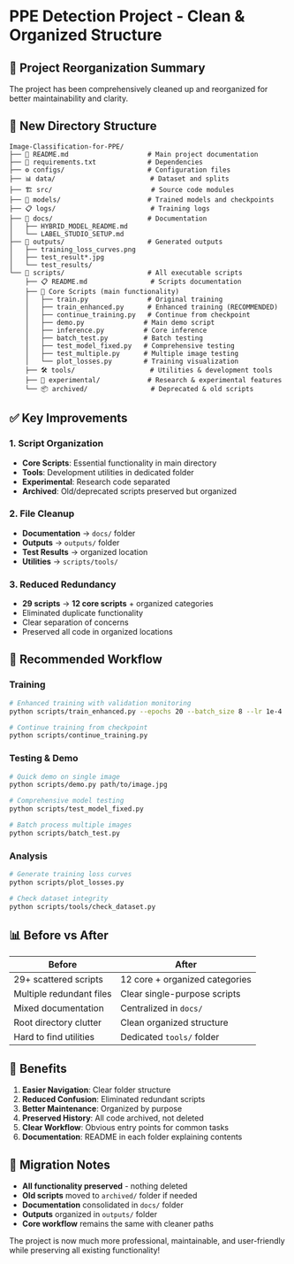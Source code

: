 # PPE Detection Project - Clean & Organized Structure

## 🔧 Project Reorganization Summary

The project has been comprehensively cleaned up and reorganized for better maintainability and clarity.

## 📁 New Directory Structure

```
Image-Classification-for-PPE/
├── 📄 README.md                    # Main project documentation
├── 📄 requirements.txt             # Dependencies
├── ⚙️ configs/                     # Configuration files
├── 📊 data/                        # Dataset and splits
├── 🏗️ src/                         # Source code modules
├── 🤖 models/                      # Trained models and checkpoints
├── 📋 logs/                        # Training logs
├── 📝 docs/                        # Documentation
│   ├── HYBRID_MODEL_README.md
│   └── LABEL_STUDIO_SETUP.md
├── 🎯 outputs/                     # Generated outputs
│   ├── training_loss_curves.png
│   ├── test_result*.jpg
│   └── test_results/
└── 🚀 scripts/                     # All executable scripts
    ├── 📋 README.md                # Scripts documentation
    ├── 🎯 Core Scripts (main functionality)
    │   ├── train.py               # Original training
    │   ├── train_enhanced.py      # Enhanced training (RECOMMENDED)
    │   ├── continue_training.py   # Continue from checkpoint
    │   ├── demo.py               # Main demo script
    │   ├── inference.py          # Core inference
    │   ├── batch_test.py         # Batch testing
    │   ├── test_model_fixed.py   # Comprehensive testing
    │   ├── test_multiple.py      # Multiple image testing
    │   └── plot_losses.py        # Training visualization
    ├── 🛠️ tools/                   # Utilities & development tools
    ├── 🧪 experimental/            # Research & experimental features
    └── 📦 archived/                # Deprecated & old scripts
```

## ✅ Key Improvements

### 1. **Script Organization**
- **Core Scripts**: Essential functionality in main directory
- **Tools**: Development utilities in dedicated folder
- **Experimental**: Research code separated
- **Archived**: Old/deprecated scripts preserved but organized

### 2. **File Cleanup**
- **Documentation** → `docs/` folder
- **Outputs** → `outputs/` folder  
- **Test Results** → organized location
- **Utilities** → `scripts/tools/`

### 3. **Reduced Redundancy**
- **29 scripts** → **12 core scripts** + organized categories
- Eliminated duplicate functionality
- Clear separation of concerns
- Preserved all code in organized locations

## 🎯 Recommended Workflow

### Training
```bash
# Enhanced training with validation monitoring
python scripts/train_enhanced.py --epochs 20 --batch_size 8 --lr 1e-4

# Continue training from checkpoint
python scripts/continue_training.py
```

### Testing & Demo
```bash
# Quick demo on single image
python scripts/demo.py path/to/image.jpg

# Comprehensive model testing
python scripts/test_model_fixed.py

# Batch process multiple images
python scripts/batch_test.py
```

### Analysis
```bash
# Generate training loss curves
python scripts/plot_losses.py

# Check dataset integrity
python scripts/tools/check_dataset.py
```

## 📊 Before vs After

| **Before** | **After** |
|------------|-----------|
| 29+ scattered scripts | 12 core + organized categories |
| Multiple redundant files | Clear single-purpose scripts |
| Mixed documentation | Centralized in `docs/` |
| Root directory clutter | Clean organized structure |
| Hard to find utilities | Dedicated `tools/` folder |

## 🚀 Benefits

1. **Easier Navigation**: Clear folder structure
2. **Reduced Confusion**: Eliminated redundant scripts
3. **Better Maintenance**: Organized by purpose
4. **Preserved History**: All code archived, not deleted
5. **Clear Workflow**: Obvious entry points for common tasks
6. **Documentation**: README in each folder explaining contents

## 🔄 Migration Notes

- **All functionality preserved** - nothing deleted
- **Old scripts** moved to `archived/` folder if needed
- **Documentation** consolidated in `docs/` folder
- **Outputs** organized in `outputs/` folder
- **Core workflow** remains the same with cleaner paths

The project is now much more professional, maintainable, and user-friendly while preserving all existing functionality!